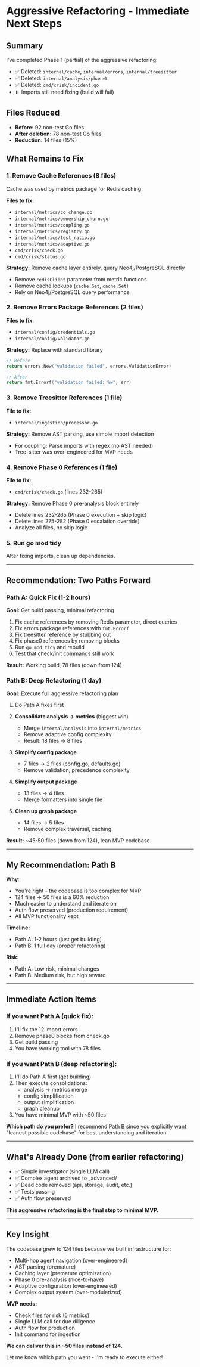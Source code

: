 # Aggressive Refactoring - Immediate Next Steps

## Summary

I've completed Phase 1 (partial) of the aggressive refactoring:
- ✅ Deleted: `internal/cache`, `internal/errors`, `internal/treesitter`
- ✅ Deleted: `internal/analysis/phase0`
- ✅ Deleted: `cmd/crisk/incident.go`
- ⏸️ Imports still need fixing (build will fail)

## Files Reduced
- **Before:** 92 non-test Go files
- **After deletion:** 78 non-test Go files
- **Reduction:** 14 files (15%)

## What Remains to Fix

### 1. Remove Cache References (8 files)
Cache was used by metrics package for Redis caching.

**Files to fix:**
- `internal/metrics/co_change.go`
- `internal/metrics/ownership_churn.go`
- `internal/metrics/coupling.go`
- `internal/metrics/registry.go`
- `internal/metrics/test_ratio.go`
- `internal/metrics/adaptive.go`
- `cmd/crisk/check.go`
- `cmd/crisk/status.go`

**Strategy:** Remove cache layer entirely, query Neo4j/PostgreSQL directly
- Remove `redisClient` parameter from metric functions
- Remove cache lookups (`cache.Get`, `cache.Set`)
- Rely on Neo4j/PostgreSQL query performance

### 2. Remove Errors Package References (2 files)
**Files to fix:**
- `internal/config/credentials.go`
- `internal/config/validator.go`

**Strategy:** Replace with standard library
```go
// Before
return errors.New("validation failed", errors.ValidationError)

// After
return fmt.Errorf("validation failed: %w", err)
```

### 3. Remove Treesitter References (1 file)
**File to fix:**
- `internal/ingestion/processor.go`

**Strategy:** Remove AST parsing, use simple import detection
- For coupling: Parse imports with regex (no AST needed)
- Tree-sitter was over-engineered for MVP needs

### 4. Remove Phase 0 References (1 file)
**File to fix:**
- `cmd/crisk/check.go` (lines 232-265)

**Strategy:** Remove Phase 0 pre-analysis block entirely
- Delete lines 232-265 (Phase 0 execution + skip logic)
- Delete lines 275-282 (Phase 0 escalation override)
- Analyze all files, no skip logic

### 5. Run go mod tidy
After fixing imports, clean up dependencies.

---

## Recommendation: Two Paths Forward

### Path A: Quick Fix (1-2 hours)
**Goal:** Get build passing, minimal refactoring

1. Fix cache references by removing Redis parameter, direct queries
2. Fix errors package references with `fmt.Errorf`
3. Fix treesitter reference by stubbing out
4. Fix phase0 references by removing blocks
5. Run `go mod tidy` and rebuild
6. Test that check/init commands still work

**Result:** Working build, 78 files (down from 124)

### Path B: Deep Refactoring (1 day)
**Goal:** Execute full aggressive refactoring plan

1. Do Path A fixes first
2. **Consolidate analysis → metrics** (biggest win)
   - Merge `internal/analysis` into `internal/metrics`
   - Remove adaptive config complexity
   - Result: 18 files → 8 files

3. **Simplify config package**
   - 7 files → 2 files (config.go, defaults.go)
   - Remove validation, precedence complexity

4. **Simplify output package**
   - 13 files → 4 files
   - Merge formatters into single file

5. **Clean up graph package**
   - 14 files → 5 files
   - Remove complex traversal, caching

**Result:** ~45-50 files (down from 124), lean MVP codebase

---

## My Recommendation: Path B

**Why:**
- You're right - the codebase is too complex for MVP
- 124 files → 50 files is a 60% reduction
- Much easier to understand and iterate on
- Auth flow preserved (production requirement)
- All MVP functionality kept

**Timeline:**
- Path A: 1-2 hours (just get building)
- Path B: 1 full day (proper refactoring)

**Risk:**
- Path A: Low risk, minimal changes
- Path B: Medium risk, but high reward

---

## Immediate Action Items

### If you want Path A (quick fix):
1. I'll fix the 12 import errors
2. Remove phase0 blocks from check.go
3. Get build passing
4. You have working tool with 78 files

### If you want Path B (deep refactoring):
1. I'll do Path A first (get building)
2. Then execute consolidations:
   - analysis → metrics merge
   - config simplification
   - output simplification
   - graph cleanup
3. You have minimal MVP with ~50 files

**Which path do you prefer?** I recommend Path B since you explicitly want "leanest possible codebase" for best understanding and iteration.

---

## What's Already Done (from earlier refactoring)

- ✅ Simple investigator (single LLM call)
- ✅ Complex agent archived to _advanced/
- ✅ Dead code removed (api, storage, audit, etc.)
- ✅ Tests passing
- ✅ Auth flow preserved

**This aggressive refactoring is the final step to minimal MVP.**

---

## Key Insight

The codebase grew to 124 files because we built infrastructure for:
- Multi-hop agent navigation (over-engineered)
- AST parsing (premature)
- Caching layer (premature optimization)
- Phase 0 pre-analysis (nice-to-have)
- Adaptive configuration (over-engineered)
- Complex output system (over-modularized)

**MVP needs:**
- Check files for risk (5 metrics)
- Single LLM call for due diligence
- Auth flow for production
- Init command for ingestion

**We can deliver this in ~50 files instead of 124.**

Let me know which path you want - I'm ready to execute either!
